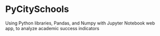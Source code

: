 # PyCitySchools
Using Python libraries, Pandas, and Numpy with Jupyter Notebook web app, to analyze academic success indicators
